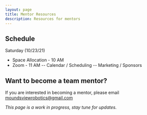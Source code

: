 ```yaml
---
layout: page
title: Mentor Resources
description: Resources for mentors
---
```


## Schedule
Saturday (10/23/21)
- Space Allocation - 10 AM
- Zoom - 11 AM
-- Calendar / Scheduling
-- Marketing / Sponsors

## Want to become a team mentor?
If you are interested in becoming a mentor, please email moundsviewrobotics@gmail.com

*This page is a work in progress, stay tune for updates.*
